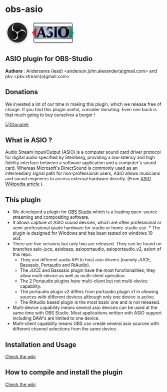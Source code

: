 # obs-asio
![](/images/obs_icon_very_small.png)  ![](/images/TECH_ASIOsmall.png)

## ASIO plugin for OBS-Studio ##

**Authors** : Andersama (lead) <anderson.john.alexander(a)gmail.com> and pkv <pkv.stream(a)gmail.com>

## Donations
We invested a lot of our time in making this plugin, which we release free of charge.
If you find this plugin useful, consider donating. Even one buck is that much going to buy ourselves a burger !

<a href="https://www.paypal.com/cgi-bin/webscr?cmd=_s-xclick&hosted_button_id=NXB942R9EXY5E&source=url" target="_blank"><img src="https://www.paypalobjects.com/en_US/i/btn/btn_donate_SM.gif" 
alt="IDonateE"/></a>    

## What is ASIO ? ##
Audio Stream Input/Output (ASIO) is a computer sound card driver protocol for digital audio specified by Steinberg, providing a low-latency and high fidelity interface between a software application and a computer's sound card. Whereas Microsoft's DirectSound is commonly used as an intermediary signal path for non-professional users, ASIO allows musicians and sound engineers to access external hardware directly. (From [ASIO Wikipedia article](https://en.wikipedia.org/wiki/Audio_Stream_Input/Output) ).

## This plugin ##
* We developed a plugin for [OBS Studio](https://obsproject.com/) which is a leading open-source streaming and compositing software.
* It allows capture of ASIO sound devices, which are often professional or semi-professional grade hardware for studio or home-studio use. * The plugin is designed for Windows and has been tested on windows 10 x64.    
* There are five versions but only two are released. They can be found on branches asio-juce, asiobass, asioportaudio, asioportaudio_v2, asiort of this repo.    
  * They use different audio API to host asio drivers (namely JUCE, Bassasio, Portaudio and RtAudio).    
  * The JUCE and Bassasio plugin have the most functionalities; they allow multi-device as well as multi-client operation.    
  * The 2 Portaudio plugins have multi-client but not multi-device capability.
  * The portaudio plugin v2 differs from portaudio plugin v1 in allowing sources with different devices although only one device is active.    
  * The RtAudio based plugin is the most basic one and is not released.     
* Multi-device capability means several asio devices can be used at the same time with OBS Studio. Most applications written with ASIO support including DAW's are limited to one device.
* Multi-client capability means OBS can create several asio sources with different channel selections from the same device.    

## Installation and Usage ##

[Check the wiki](https://github.com/Andersama/obs-asio/wiki/Installation-and-Usage-(new-versions-2.0.0-or-later)) 
## How to compile and install the plugin ##

[Check the wiki](https://github.com/Andersama/obs-asio/wiki/Compilation-instructions)
